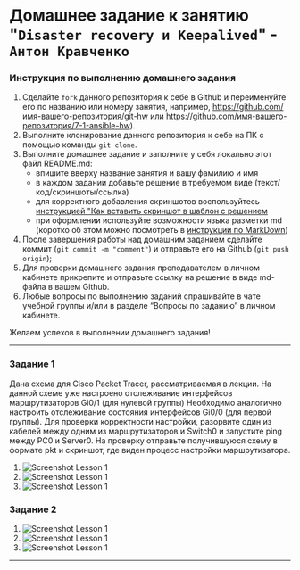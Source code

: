 # Домашнее задание к занятию "`Disaster recovery и Keepalived`" - `Антон Кравченко`


### Инструкция по выполнению домашнего задания

   1. Сделайте `fork` данного репозитория к себе в Github и переименуйте его по названию или номеру занятия, например, https://github.com/имя-вашего-репозитория/git-hw или  https://github.com/имя-вашего-репозитория/7-1-ansible-hw).
   2. Выполните клонирование данного репозитория к себе на ПК с помощью команды `git clone`.
   3. Выполните домашнее задание и заполните у себя локально этот файл README.md:
      - впишите вверху название занятия и вашу фамилию и имя
      - в каждом задании добавьте решение в требуемом виде (текст/код/скриншоты/ссылка)
      - для корректного добавления скриншотов воспользуйтесь [инструкцией "Как вставить скриншот в шаблон с решением](https://github.com/netology-code/sys-pattern-homework/blob/main/screen-instruction.md)
      - при оформлении используйте возможности языка разметки md (коротко об этом можно посмотреть в [инструкции  по MarkDown](https://github.com/netology-code/sys-pattern-homework/blob/main/md-instruction.md))
   4. После завершения работы над домашним заданием сделайте коммит (`git commit -m "comment"`) и отправьте его на Github (`git push origin`);
   5. Для проверки домашнего задания преподавателем в личном кабинете прикрепите и отправьте ссылку на решение в виде md-файла в вашем Github.
   6. Любые вопросы по выполнению заданий спрашивайте в чате учебной группы и/или в разделе “Вопросы по заданию” в личном кабинете.
   
Желаем успехов в выполнении домашнего задания!
   


---

### Задание 1

Дана схема для Cisco Packet Tracer, рассматриваемая в лекции.
На данной схеме уже настроено отслеживание интерфейсов маршрутизаторов Gi0/1 (для нулевой группы)
Необходимо аналогично настроить отслеживание состояния интерфейсов Gi0/0 (для первой группы).
Для проверки корректности настройки, разорвите один из кабелей между одним из маршрутизаторов и Switch0 и запустите ping между PC0 и Server0.
На проверку отправьте получившуюся схему в формате pkt и скриншот, где виден процесс настройки маршрутизатора.

1. ![Screenshot Lesson 1](https://github.com/Anton-rus/Homework-Git-AKravchenko/blob/340feb9f5d4bee1a53a5f8274ddbb086422f908c/lessons_screenshots/Disaster%20recovery%20%D0%B8%20Keepalived%20Lesson%201.1.1.png)
2. ![Screenshot Lesson 1](https://github.com/Anton-rus/Homework-Git-AKravchenko/blob/340feb9f5d4bee1a53a5f8274ddbb086422f908c/lessons_screenshots/Disaster%20recovery%20%D0%B8%20Keepalived%20Lesson%201.1.2.png)
3. ![Screenshot Lesson 1](https://github.com/Anton-rus/Homework-Git-AKravchenko/blob/340feb9f5d4bee1a53a5f8274ddbb086422f908c/lessons_screenshots/Disaster%20recovery%20%D0%B8%20Keepalived%20Lesson%201.1.pkt)

### Задание 2
 1. ![Screenshot Lesson 1](https://github.com/Anton-rus/Homework-Git-AKravchenko/blob/340feb9f5d4bee1a53a5f8274ddbb086422f908c/lessons_screenshots/Disaster%20recovery%20%D0%B8%20Keepalived%20Lesson%201.2.1.png)
 2. ![Screenshot Lesson 1](https://github.com/Anton-rus/Homework-Git-AKravchenko/blob/340feb9f5d4bee1a53a5f8274ddbb086422f908c/lessons_screenshots/Disaster%20recovery%20%D0%B8%20Keepalived%20Lesson%201.2.2.png)
 3. ![Screenshot Lesson 1](https://github.com/Anton-rus/Homework-Git-AKravchenko/blob/340feb9f5d4bee1a53a5f8274ddbb086422f908c/lessons_screenshots/Disaster%20recovery%20%D0%B8%20Keepalived%20Lesson%201.2.3.png)  
---
